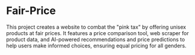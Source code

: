 # Fair-Price
This project creates a website to combat the "pink tax" by offering unisex products at fair prices. It features a price comparison tool, web scraper for product data, and AI-powered recommendations and price predictions to help users make informed choices, ensuring equal pricing for all genders.
